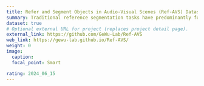 ```yaml
---
title: Refer and Segment Objects in Audio-Visual Scenes (Ref-AVS) Dataset
summary: Traditional reference segmentation tasks have predominantly focused on silent visual scenes, neglecting the integral role of multimodal perception and interaction in human experiences. In this work, we introduce a novel task called Reference Audio-Visual Segmentation (Ref-AVS), which seeks to segment objects within the visual domain based on expressions containing multimodal cues. Such expressions are articulated in natural language forms but are enriched with multimodal cues, including audio and visual descriptions.
dataset: true
# Optional external URL for project (replaces project detail page).
external_link: https://github.com/GeWu-Lab/Ref-AVS
web_link: https://gewu-lab.github.io/Ref-AVS/
weight: 0
image:
  caption: 
  focal_point: Smart

rating: 2024_06_15
---
```

